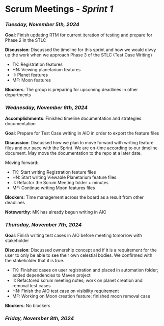 # Scrum Meetings - *Sprint 1*

### *Tuesday, November 5th, 2024*
**Goal**: Finish updating RTM for current iteration of testing and prepare for Phase 2 in the STLC

**Discussion**: Discussed the timeline for this sprint and how we would divvy up the work when we approach Phase 3 of the STLC (Test Case Writing)
- TK: Registration features
- HN: Viewing planetarium features
- II: Planet features
- MF: Moon features

**Blockers**: The group is preparing for upcoming deadlines in other departments

### *Wednesday, November 6th, 2024*
**Accomplishments**: Finished timeline documentation and strategies documentation

**Goal**: Prepare for Test Case writing in AIO in order to export the feature files

**Discussion**: Discussed how we plan to move forward with writing feature files and our pace with the Sprint. We are on-time according to our timeline document. 
May move the documentation to the repo at a later date. 

Moving forward:
- TK:  Start writing Registration feature files
- HN: Start writing Viewable Planetarium feature files
- II: Refactor the Scrum Meeting folder + minutes
- MF: Continue writing Moon features files

**Blockers**: Time management across the board as a result from other deadlines

**Noteworthy**: MK has already begun writing in AIO

### *Thursday, November 7th, 2024*
**Goal**: Finish writing test cases in AIO before meeting tomorrow with stakeholder

**Discussion**: Discussed ownership concept and if it is a requirement for the user to only be able
to see their own celestial bodies. We confirmed with the stakeholder that it is true.

- TK: Finished cases on user registration and placed in automation folder; added dependencies to Maven project
- II: Refactored scrum meeting notes; work on planet creation and removal test cases
- HN: Finish the AIO test case on visibility requirement
- MF: Working on Moon creation feature; finished moon removal case

**Blockers**: No blockers

### *Friday, November 8th, 2024*
